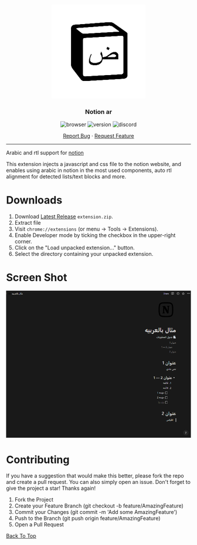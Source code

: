 <div align="center" id="top">

![logo](./icons/256.png)

### Notion ar

![browser](https://img.shields.io/badge/-Chrome-gray?logo=googlechrome&logoColor=green)
![version](https://img.shields.io/github/manifest-json/v/molo-7/notion-ar)
![discord](https://img.shields.io/discord/1000077807642218576)

[Report Bug](https://github.com/molo-7/notion-ar/issues) · [Request Feature](https://github.com/molo-7/notion-ar/issues)

<hr>

</div>

Arabic and rtl support for [notion](https://www.notion.so/)

This extension injects a javascript and css file to the notion website, and enables using arabic in notion in the most used components, auto rtl alignment for detected lists/text blocks and more.

# Downloads

1. Download [Latest Release](https://github.com/molo-7/notion-ar/releases/latest) `extension.zip`.
2. Extract file
3. Visit `chrome://extensions` (or menu -> Tools -> Extensions).
4. Enable Developer mode by ticking the checkbox in the upper-right corner.
5. Click on the "Load unpacked extension..." button.
6. Select the directory containing your unpacked extension.

# Screen Shot

![capture](./screenshots/Capture.png)

# Contributing

If you have a suggestion that would make this better, please fork the repo and create a pull request. You can also simply open an issue. Don't forget to give the project a star! Thanks again!

1. Fork the Project
1. Create your Feature Branch (git checkout -b feature/AmazingFeature)
1. Commit your Changes (git commit -m 'Add some AmazingFeature')
1. Push to the Branch (git push origin feature/AmazingFeature)
1. Open a Pull Request

[Back To Top](#top)
